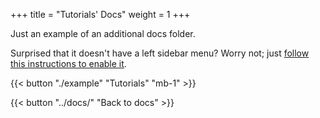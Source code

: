 +++
title = "Tutorials' Docs"
weight = 1
+++

Just an example of an additional docs folder.

Surprised that it doesn't have a left sidebar menu? Worry not; just [follow this instructions to enable it](../docs/compose/organize-content/#documentation).

<!-- That content is better than dummy lorem ipsum 2) That content serves a good real-world demo for this theme 3) Publish more structured docs for each theme which are better than long blocky READMEs -->

{{< button "./example" "Tutorials" "mb-1" >}}

{{< button "../docs/" "Back to docs" >}}

